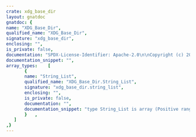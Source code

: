 ```yaml
---
crate: xdg_base_dir
layout: gnatdoc
gnatdoc: {
name: "XDG_Base_Dir",
qualified_name: "XDG_Base_Dir",
signature: "xdg_base_dir",
enclosing: "",
is_private: false,
documentation: "SPDX-License-Identifier: Apache-2.0\n\nCopyright (c) 2022 onox <denkpadje@gmail.com>\n\nLicensed under the Apache License, Version 2.0 (the \"License\");\nyou may not use this file except in compliance with the License.\nYou may obtain a copy of the License at\n\n    http://www.apache.org/licenses/LICENSE-2.0\n\nUnless required by applicable law or agreed to in writing, software\ndistributed under the License is distributed on an \"AS IS\" BASIS,\nWITHOUT WARRANTIES OR CONDITIONS OF ANY KIND, either express or implied.\nSee the License for the specific language governing permissions and\nlimitations under the License.",
documentation_snippet: "",
array_types:    [
       {
       name: "String_List",
       qualified_name: "XDG_Base_Dir.String_List",
       signature: "xdg_base_dir.string_list",
       enclosing: "",
       is_private: false,
       documentation: "",
       documentation_snippet: "type String_List is array (Positive range <>) of SU.Unbounded_String;",
       }   ,
   ]
,}
---
```

